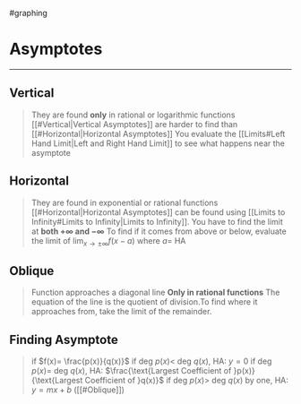 #graphing 
# Asymptotes
---
## Vertical
> They are found **only** in rational or logarithmic functions
> [[#Vertical|Vertical Asymptotes]] are harder to find than [[#Horizontal|Horizontal Asymptotes]] 
> You evaluate the [[Limits#Left Hand Limit|Left and Right Hand Limit]] to see what happens near the asymptote
## Horizontal
> They are found in exponential or rational functions
> [[#Horizontal|Horizontal Asymptotes]] can be found using [[Limits to Infinity#Limits to Infinity|Limits to Infinity]]. You have to find the limit at **both $+\infty$ and $-\infty$**
> To find if it comes from above or below, evaluate the limit of $\lim_{x\to{\pm\infty}}f(x-a)$ where $a=$ HA
## Oblique
> Function approaches a diagonal line
> **Only in rational functions**
> The equation of the line is the quotient of division.To find where it approaches from, take the limit of the remainder.

## Finding Asymptote
> if $f(x)= \frac{p(x)}{q(x)}$
> if deg $p(x)<$ deg $q(x)$, HA: $y=0$
> if deg $p(x)=$ deg $q(x)$, HA: $\frac{\text{Largest Coefficient of }p(x)}{\text{Largest Coefficient of }q(x)}$
> if deg $p(x) >$ deg $q(x)$ by one, HA: $y=mx+b$ ([[#Oblique]])